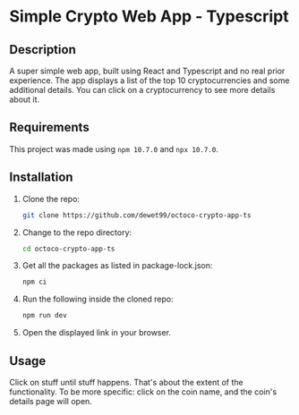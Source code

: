 # Simple Crypto Web App - Typescript
## Description
A super simple web app, built using React and Typescript and no real prior experience. The app displays a list of the top 10 cryptocurrencies and some additional details. You can click on a cryptocurrency to see more details about it.

## Requirements
This project was made using `npm 10.7.0` and `npx 10.7.0`.

## Installation
1. Clone the repo:
    ```bash
    git clone https://github.com/dewet99/octoco-crypto-app-ts
    ```
2. Change to the repo directory:
    ```bash
    cd octoco-crypto-app-ts
    ```
2. Get all the packages as listed in package-lock.json:
    ```bash
    npm ci
    ```

3. Run the following inside the cloned repo:
    ```bash
    npm run dev
    ```
4. Open the displayed link in your browser.

## Usage
Click on stuff until stuff happens. That's about the extent of the functionality. To be more specific: click on the coin name, and the coin's details page will open.

